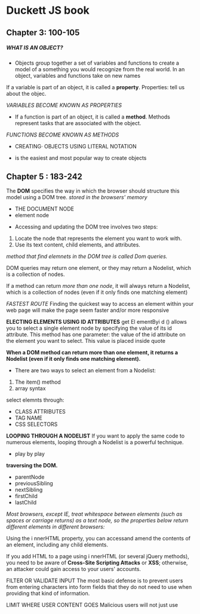 # Duckett JS book

## Chapter 3: 100-105
##### WHAT IS AN OBJECT?
- Objects group together a set of variables and functions to create a model
of a something you would recognize from the real world. In an object,
variables and functions take on new names

If a variable is part of an object, it is called a
**property**. Properties: tell us about the objec.

*VARIABLES BECOME KNOWN AS PROPERTIES*

- If a function is part of an object, it is called a **method**.
Methods represent tasks that are associated with
the object.

*FUNCTIONS BECOME KNOWN AS METHODS*

* CREATING· OBJECTS USING LITERAL NOTATION
- is the easiest and most popular way to create objects 



## Chapter 5 : 183-242

The **DOM** specifies the way in which the browser should structure this model using a DOM tree. 
*stored in the browsers' memory*

- THE DOCUMENT NODE 
- element node

* Accessing and updating the DOM tree involves two steps:
1. Locate the node that represents the element you want to work with.
2. Use its text content, child elements, and attributes. 

*method that find elemnets in the DOM tree is called Dom queries.*

DOM queries may return one element, or they may return a Nodelist,
which is a collection of nodes.

If a method can return *more than one node*, it will always return a Nodelist, which is a collection of
nodes (even if it only finds one matching element)

*FASTEST ROUTE* Finding the quickest way to access an element within your web page will make the page seem
faster and/or more responsive

**ELECTING ELEMENTS USING ID ATTRIBUTES**
get El ementByi d () allows you to select a single element node
by specifying the value of its id attribute. This method has one parameter: the value of the id attribute on
the element you want to select. This value is placed inside quote

**When a DOM method can return more than one element, it returns a Nodelist (even if it only finds one matching element).**

* There are two ways to select an element from a Nodelist: 
1. The item() method 
2. array syntax

select elemnts through:
- CLASS ATTRIBUTES 
- TAG NAME 
-  CSS SELECTORS

**LOOPING THROUGH A NODELIST**
 If you want to apply the same code to numerous elements, looping through a Nodelist is a powerful technique. 
- play by play

 **traversing the DOM.**
- parentNode 
- previousSibling
- nextSibling 
- firstChild
- lastChild 

*Most browsers, except IE, treat whitespace between elements (such as spaces or carriage returns) as a text node, so the properties below return different elements in different browsers:*

Using the i nnerHTML property, you can accessand amend the contents of an element,
including any child elements. 

If you add HTML to a page using i nnerHTML (or several jQuery methods),
you need to be aware of **Cross-Site Scripting Attacks** or **XSS**; otherwise,
an attacker could gain access to your users' accounts. 

FILTER OR VALIDATE INPUT The most basic defense is to prevent users from
entering characters into form fields that they do not need to use when providing that kind of information.

LIMIT WHERE USER CONTENT GOES Malicious users will not just use <script> tags to
try and create an XSS attack. As you saw on p228, malicious code can live in an event handler attribute
without being wrapped in <script> tags. XSS can also be triggered by malicious code in CSS or URLs

*Modern browsers come with tools that help you inspect the page loaded in the browser and understand the structure of the DOM tree.*
**In older browsers, implementation of the DOM is inconsistent (and is a popular reason for using jQuery).**
